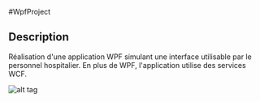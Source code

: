 #WpfProject

## Description

Réalisation d'une application WPF simulant une interface utilisable par le personnel hospitalier.
En plus de WPF, l'application utilise des services WCF. 

![alt tag](https://raw.githubusercontent.com/Softcadbury/EPortfolio/master/EPortfolio/Content/Images/preview/medecin.png)
